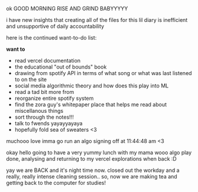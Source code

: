 ok GOOD MORNING RISE AND GRIND BABYYYYY

i have new insights that creating all of the files for this lil diary is inefficient and unsupportive of daily accountability

here is the continued want-to-do list:

**want to**
- read vercel documentation
- the educational "out of bounds" book
- drawing from spotify API in terms of what song or what was last listened to on the site
- social media algorithmic theory and how does this play into ML
- read a tad bit more from
- reorganize entire spotify system
- find the zora guy's whitepaper place that helps me read about miscellanous things
- sort through the notes!!!
- talk to fwends yayayyayaya
- hopefully fold sea of sweaters <3

muchooo love imma go run an algo signing off at 11:44:48 am <3

okay hello going to have a very yummy lunch with my mama wooo algo play done, analysing and returning to my vercel explorations when back :D

yay we are BACK and it's night time now. closed out the workday and a really, really intense cleaning session..
so, now we are making tea and getting back to the computer for studies!
